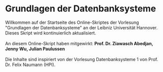 # Grundlagen der Datenbanksysteme

Willkommen auf der Startseite des Online-Skriptes der Vorlesung "Grundlagen der Datenbanksysteme" an der Leibniz Universität Hannover. Dieses Skript wird kontinuierlich aktualisiert.
<br>
<br>
An diesem Online-Skript haben mitgewirkt: **Prof. Dr. Ziawasch Abedjan, Jenny Wu, Julian Paulussen**
<br>
<br>
Die Inhalte sind inspiriert von der Vorlesung Datenbanksysteme 1 von Prof. Dr. Felix Naumann (HPI).

```{tableofcontents}
```
